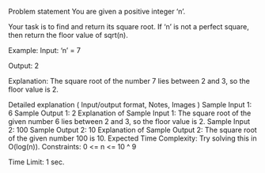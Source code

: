 Problem statement
You are given a positive integer ‘n’.



Your task is to find and return its square root. If ‘n’ is not a perfect square, then return the floor value of sqrt(n).



Example:
Input: ‘n’ = 7

Output: 2

Explanation:
The square root of the number 7 lies between 2 and 3, so the floor value is 2.


Detailed explanation ( Input/output format, Notes, Images )
Sample Input 1:
6
Sample Output 1:
2
Explanation of Sample Input 1:
The square root of the given number 6 lies between 2 and 3, so the floor value is 2.
Sample Input 2:
100
Sample Output 2:
10
Explanation of Sample Output 2:
The square root of the given number 100 is 10.
Expected Time Complexity:
Try solving this in O(log(n)).
Constraints:
0 <= n <= 10 ^ 9

Time Limit: 1 sec.